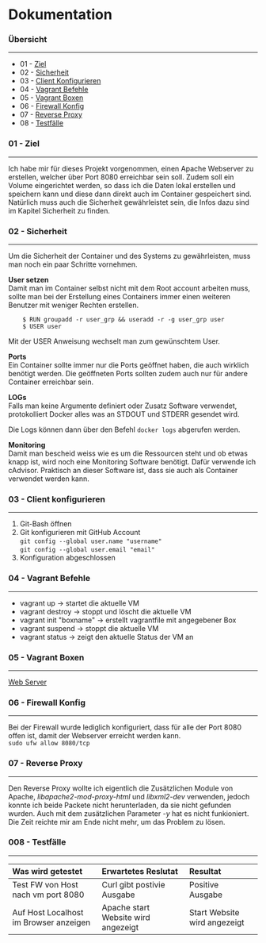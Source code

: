 Dokumentation 
=============

### Übersicht
***

* 01 - [Ziel](#01---ziel)
* 02 - [Sicherheit](#02---Sicherheit)
* 03 - [Client Konfigurieren](#03---Client-Konfigurieren)
* 04 - [Vagrant Befehle](#04---Vagrant-Befehle)
* 05 - [Vagrant Boxen](#05---Vagrant-Boxen)
* 06 - [Firewall Konfig](#06---firewall-konfig)
* 07 - [Reverse Proxy](#07---Reverse-Proxy)
* 08 - [Testfälle](#08---Testfälle)


### 01 - Ziel
***


Ich habe mir für dieses Projekt vorgenommen, einen Apache Webserver zu erstellen, welcher über Port 8080 erreichbar sein soll. Zudem soll ein Volume eingerichtet werden, so dass ich die Daten lokal erstellen und speichern kann und diese dann direkt auch im Container gespeichert sind. Natürlich muss auch die Sicherheit gewährleistet sein, die Infos dazu sind im Kapitel Sicherheit zu finden.


### 02 - Sicherheit
***


Um die Sicherheit der Container und des Systems zu gewährleisten, muss man noch ein paar Schritte vornehmen. 

**User setzen** <br>
Damit man im Container selbst nicht mit dem Root account arbeiten muss, sollte man bei der Erstellung eines Containers immer einen weiteren Benutzer mit weniger Rechten erstellen. 

```Shell
    $ RUN groupadd -r user_grp && useradd -r -g user_grp user
    $ USER user
```
Mit der USER Anweisung wechselt man zum gewünschtem User.

**Ports** <br>
Ein Container sollte immer nur die Ports geöffnet haben, die auch wirklich benötigt werden. Die geöffneten Ports sollten zudem auch nur für andere Container erreichbar sein.

**LOGs** <br>
Falls man keine Argumente definiert oder Zusatz Software verwendet, protokolliert Docker alles was an STDOUT und STDERR gesendet wird.

Die Logs können dann über den Befehl `docker logs` abgerufen werden.

**Monitoring**<br>
Damit man bescheid weiss wie es um die Ressourcen steht und ob etwas knapp ist, wird noch eine Monitoring Software benötigt.
Dafür verwende ich cAdvisor. Praktisch an dieser Software ist, dass sie auch als Container verwendet werden kann.

### 03 - Client konfigurieren
***


1. Git-Bash öffnen
2. Git konfigurieren mit GitHub Account
      <br>`git config --global user.name "username"`
      <br>`git config --global user.email "email"`
3. Konfiguration abgeschlossen


### 04 - Vagrant Befehle
***

* vagrant up -> startet die aktuelle VM
* vagrant destroy -> stoppt und löscht die aktuelle VM
* vagrant init "boxname" -> erstellt vagrantfile mit angegebener Box
* vagrant suspend -> stoppt die aktuelle VM
* vagrant status -> zeigt den aktuelle Status der VM an


### 05 - Vagrant Boxen
***

[Web Server][1]


[1]: https://github.com/canci87/M-300-Services/tree/master/VagrantBox/Web%20Server


### 06 - Firewall Konfig
***

Bei der Firewall wurde lediglich konfiguriert, dass für alle der Port 8080 offen ist, damit der Webserver erreicht werden kann.
<br>`sudo ufw allow 8080/tcp`


### 07 - Reverse Proxy
***

Den Reverse Proxy wollte ich eigentlich die Zusätzlichen Module von Apache, *libapache2-mod-proxy-html* und *libxml2-dev* verwenden, jedoch konnte ich beide Packete nicht herunterladen, da sie nicht gefunden wurden. Auch mit dem zusätzlichen Parameter *-y* hat es nicht funkioniert. Die Zeit reichte mir am Ende nicht mehr, um das Problem zu lösen.


### 008 - Testfälle
***

| Was wird getestet     | Erwartetes Reslutat   | Resultat  |
| :---------------------| :---------------------| :---------|
| Test FW von Host nach vm port 8080      | Curl gibt postivie Ausgabe  | Positive Ausgabe      |
| Auf Host Localhost im Browser anzeigen  | Apache start Website wird angezeigt     | Start Website wird angezeigt|

